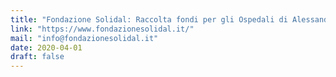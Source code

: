 ```yaml
---
title: "Fondazione Solidal: Raccolta fondi per gli Ospedali di Alessandria"
link: "https://www.fondazionesolidal.it/"
mail: "info@fondazionesolidal.it"
date: 2020-04-01
draft: false
---
```

